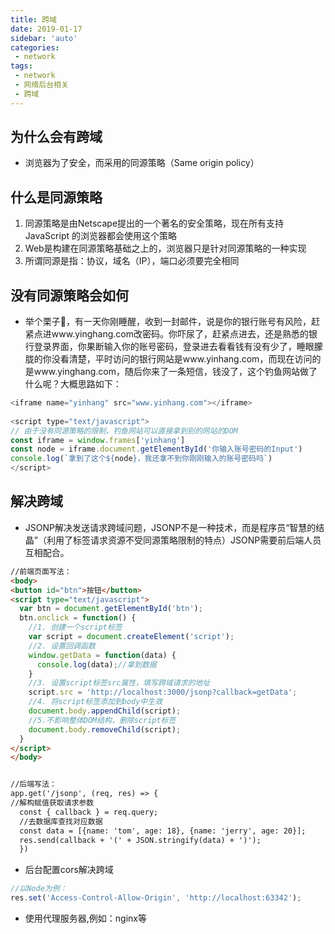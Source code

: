 ```yaml
---
title: 跨域
date: 2019-01-17
sidebar: 'auto'
categories:
 - network
tags:
 - network
 - 网络后台相关
 - 跨域
---
```


##  为什么会有跨域

- 浏览器为了安全，而采用的同源策略（Same origin policy）

##  什么是同源策略

1.  同源策略是由Netscape提出的一个著名的安全策略，现在所有支持JavaScript 的浏览器都会使用这个策略
2.  Web是构建在同源策略基础之上的，浏览器只是针对同源策略的一种实现
3.  所谓同源是指：协议，域名（IP），端口必须要完全相同

##  没有同源策略会如何

- 举个栗子🌰，有一天你刚睡醒，收到一封邮件，说是你的银行账号有风险，赶紧点进www.yinghang.com改密码。你吓尿了，赶紧点进去，还是熟悉的银行登录界面，你果断输入你的账号密码，登录进去看看钱有没有少了，睡眼朦胧的你没看清楚，平时访问的银行网站是www.yinhang.com，而现在访问的是www.yinghang.com，随后你来了一条短信，钱没了，这个钓鱼网站做了什么呢？大概思路如下：
```JavaScript
<iframe name="yinhang" src="www.yinhang.com"></iframe>
​
<script type="text/javascript">
// 由于没有同源策略的限制，钓鱼网站可以直接拿到别的网站的DOM
const iframe = window.frames['yinhang']
const node = iframe.document.getElementById('你输入账号密码的Input')
console.log(`拿到了这个${node}，我还拿不到你刚刚输入的账号密码吗`)
</script>
```

##  解决跨域

- JSONP解决发送请求跨域问题，JSONP不是一种技术，而是程序员“智慧的结晶”（利用了标签请求资源不受同源策略限制的特点）JSONP需要前后端人员互相配合。
```html
//前端页面写法：
<body>
<button id="btn">按钮</button>
<script type="text/javascript">
  var btn = document.getElementById('btn');
  btn.onclick = function() {
    //1. 创建一个script标签
    var script = document.createElement('script');
    //2. 设置回调函数
    window.getData = function(data) {
      console.log(data);//拿到数据
    }
    //3. 设置script标签src属性，填写跨域请求的地址
    script.src = 'http://localhost:3000/jsonp?callback=getData';
    //4. 将script标签添加到body中生效
    document.body.appendChild(script);
    //5.不影响整体DOM结构，删除script标签
    document.body.removeChild(script);
  }
</script>
</body>


//后端写法：
app.get('/jsonp', (req, res) => {
//解构赋值获取请求参数
  const { callback } = req.query;
  //去数据库查找对应数据
  const data = [{name: 'tom', age: 18}, {name: 'jerry', age: 20}];
  res.send(callback + '(' + JSON.stringify(data) + ')');
  })
```

- 后台配置cors解决跨域

```JavaScript
//以Node为例：
res.set('Access-Control-Allow-Origin', 'http://localhost:63342');
```

- 使用代理服务器,例如：nginx等




